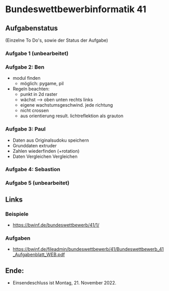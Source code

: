 # Bundeswettbewerbinformatik 41

## Aufgabenstatus
(Einzelne To Do's, sowie der Status  der Aufgabe)
### Aufgabe 1 (unbearbeitet)
### Aufgabe 2: Ben
- modul finden
  - möglich: pygame, pil
- Regeln beachten:
  - punkt in 2d raster
  - wächst --> oben unten rechts links
  - eigene wachstumsgeschwind. jede richtung
  - nicht crossen
  - aus orientierung result. lichtreflektion als grauton
### Aufgabe 3: Paul
- Daten aus Originalsudoku speichern
- Grunddaten extruder
- Zahlen wiederfinden (+rotation)
- Daten Vergleichen Vergleichen


### Aufgabe 4: Sebastion
### Aufgabe 5 (unbearbeitet)

## Links
### Beispiele
- https://bwinf.de/bundeswettbewerb/41/1/
### Aufgaben
- https://bwinf.de/fileadmin/bundeswettbewerb/41/Bundeswettbewerb_41_Aufgabenblatt_WEB.pdf



## Ende: 
- Einsendeschluss ist Montag, 21. November 2022.
